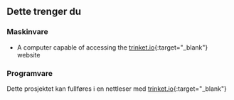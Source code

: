 ## Dette trenger du

### Maskinvare

+ A computer capable of accessing the [trinket.io](https://trinket.io){:target="_blank"} website

### Programvare

Dette prosjektet kan fullføres i en nettleser med [trinket.io](https://trinket.io){:target="_blank"}